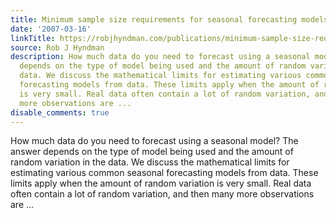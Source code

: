 ```yaml
---
title: Minimum sample size requirements for seasonal forecasting models
date: '2007-03-16'
linkTitle: https://robjhyndman.com/publications/minimum-sample-size-requirements-for-seasonal-forecasting-models/
source: Rob J Hyndman
description: How much data do you need to forecast using a seasonal model? The answer
  depends on the type of model being used and the amount of random variation in the
  data. We discuss the mathematical limits for estimating various common seasonal
  forecasting models from data. These limits apply when the amount of random variation
  is very small. Real data often contain a lot of random variation, and then many
  more observations are ...
disable_comments: true
---
```

How much data do you need to forecast using a seasonal model? The answer depends on the type of model being used and the amount of random variation in the data. We discuss the mathematical limits for estimating various common seasonal forecasting models from data. These limits apply when the amount of random variation is very small. Real data often contain a lot of random variation, and then many more observations are ...